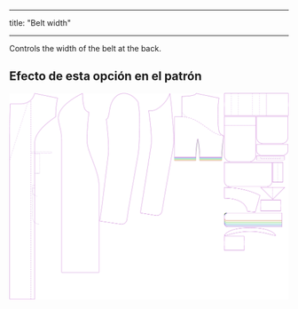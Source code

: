 - - -
title: "Belt width"
- - -

Controls the width of the belt at the back.

## Efecto de esta opción en el patrón

![This image shows the effect of this option by superimposing several variants that have a different value for this option](carlita_beltwidth_sample.svg "Effect of this option on the pattern")
